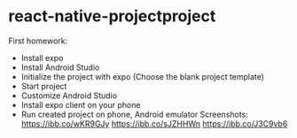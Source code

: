 # react-native-projectproject

 First homework: 
- Install expo
- Install Android Studio
- Initialize the project with expo (Choose the blank project template)
- Start project
- Customize Android Studio
- Install expo client on your phone
- Run created project on phone, Android emulator
Screenshots:
https://ibb.co/wKR9GJy
https://ibb.co/sJZHHWn
https://ibb.co/J3C9vb6
